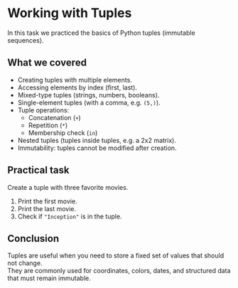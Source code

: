 # Working with Tuples

In this task we practiced the basics of Python tuples (immutable sequences).

## What we covered
- Creating tuples with multiple elements.
- Accessing elements by index (first, last).
- Mixed-type tuples (strings, numbers, booleans).
- Single-element tuples (with a comma, e.g. `(5,)`).
- Tuple operations:
  - Concatenation (`+`)
  - Repetition (`*`)
  - Membership check (`in`)
- Nested tuples (tuples inside tuples, e.g. a 2x2 matrix).
- Immutability: tuples cannot be modified after creation.

## Practical task
Create a tuple with three favorite movies.  
1. Print the first movie.  
2. Print the last movie.  
3. Check if `"Inception"` is in the tuple.

## Conclusion
Tuples are useful when you need to store a fixed set of values that should not change.  
They are commonly used for coordinates, colors, dates, and structured data that must remain immutable.